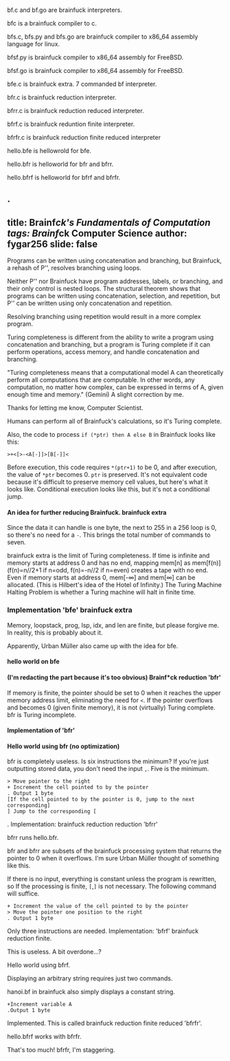 bf.c and bf.go are brainfuck interpreters.

bfc is a brainfuck compiler to c.

bfs.c, bfs.py and bfs.go are brainfuck compiler to x86_64 assembly language for linux.

bfsf.py is brainfuck compiler to x86_64 assembly for FreeBSD.

bfsf.go is brainfuck compiler to x86_64 assembly for FreeBSD.

bfe.c is brainfuck extra. 7 commanded bf interpreter.

bfr.c is brainfuck reduction interpreter.

bfrr.c is brainfuck reduction reduced interpreter.

bfrf.c is brainfuck reduntion finite interpreter.

bfrfr.c is brainfuck reduction finite reduced interpreter

hello.bfe is hellowrold for bfe.

hello.bfr is helloworld for bfr and bfrr.

hello.bfrf is helloworld for bfrf and bfrfr. 

.
---
title: Brainf*ck's Fundamentals of Computation
tags: Brainf*ck Computer Science
author: fygar256
slide: false
---
Programs can be written using concatenation and branching, but Brainfuck, a rehash of P'', resolves branching using loops.

Neither P'' nor Brainfuck have program addresses, labels, or branching, and their only control is nested loops. The structural theorem shows that programs can be written using concatenation, selection, and repetition, but P'' can be written using only concatenation and repetition.

Resolving branching using repetition would result in a more complex program.

Turing completeness is different from the ability to write a program using concatenation and branching, but a program is Turing complete if it can perform operations, access memory, and handle concatenation and branching.

"Turing completeness means that a computational model A can theoretically perform all computations that are computable. In other words, any computation, no matter how complex, can be expressed in terms of A, given enough time and memory." (Gemini) A slight correction by me.

Thanks for letting me know, Computer Scientist.

Humans can perform all of Brainfuck's calculations, so it's Turing complete.

Also, the code to process `if (*ptr) then A else B` in Brainfuck looks like this:

```
>+<[>-<A[-]]>[B[-]]<
```

Before execution, this code requires `*(ptr+1)` to be 0, and after execution, the value of `*ptr` becomes 0. `ptr` is preserved. It's not equivalent code because it's difficult to preserve memory cell values, but here's what it looks like. Conditional execution looks like this, but it's not a conditional jump.

#### An idea for further reducing Brainfuck. brainfuck extra

Since the data it can handle is one byte, the next to 255 in a 256 loop is 0, so there's no need for a `-`.
This brings the total number of commands to seven.

brainfuck extra is the limit of Turing completeness. If time is infinite and memory starts at address 0 and has no end, mapping mem[n] as mem[f(n)] (f(n)=n//2+1 if n=odd, f(n)=-n//2 if n=even) creates a tape with no end. Even if memory starts at address 0, mem[-∞] and mem[∞] can be allocated. (This is Hilbert's idea of the Hotel of Infinity.)
The Turing Machine Halting Problem is whether a Turing machine will halt in finite time.

### Implementation 'bfe' brainfuck extra

Memory, loopstack, prog, lsp, idx, and len are finite, but please forgive me. In reality, this is probably about it.

Apparently, Urban Müller also came up with the idea for bfe.

#### hello world on bfe

#### (I'm redacting the part because it's too obvious) Brainf*ck reduction 'bfr'

If memory is finite, the pointer should be set to 0 when it reaches the upper memory address limit, eliminating the need for `<`.
If the pointer overflows and becomes 0 (given finite memory), it is not (virtually) Turing complete. bfr is Turing incomplete.

#### Implementation of 'bfr'

#### Hello world using bfr (no optimization)

bfr is completely useless.
Is six instructions the minimum? If you're just outputting stored data, you don't need the input `,`. Five is the minimum.

```
> Move pointer to the right
+ Increment the cell pointed to by the pointer
. Output 1 byte
[If the cell pointed to by the pointer is 0, jump to the next corresponding]
] Jump to the corresponding [
```
.
Implementation: brainfuck reduction reduction 'bfrr'

bfrr runs hello.bfr.

bfr and bfrr are subsets of the brainfuck processing system that returns the pointer to 0 when it overflows.
I'm sure Urban Müller thought of something like this.

If there is no input, everything is constant unless the program is rewritten, so
If the processing is finite, `[`,`]` is not necessary. The following command will suffice.

```
+ Increment the value of the cell pointed to by the pointer
> Move the pointer one position to the right
. Output 1 byte
```

Only three instructions are needed. Implementation: 'bfrf' brainfuck reduction finite.

This is useless. A bit overdone...?

Hello world using bfrf.

Displaying an arbitrary string requires just two commands.

hanoi.bf in brainfuck also simply displays a constant string.

```
+Increment variable A
.Output 1 byte
```

Implemented. This is called brainfuck reduction finite reduced 'bfrfr'.

hello.bfrf works with bfrfr.

That's too much! bfrfr, I'm staggering.
